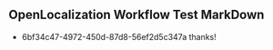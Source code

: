 ## OpenLocalization Workflow Test MarkDown
* 6bf34c47-4972-450d-87d8-56ef2d5c347a thanks!

<!--HONumber=Aug16_HO1-->


